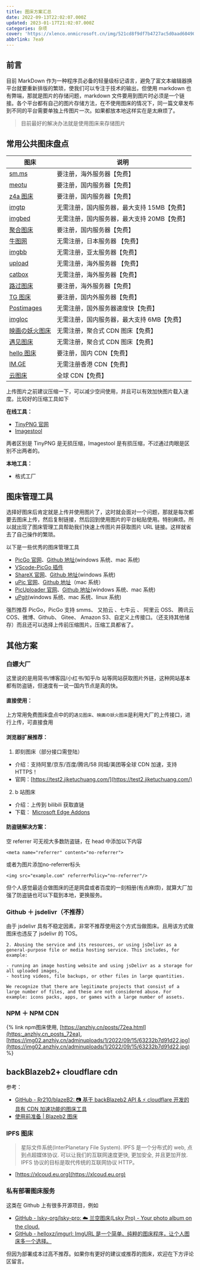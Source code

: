 ```yaml
---
title: 图床方案汇总
date: 2022-09-13T22:02:07.000Z
updated: 2023-01-17T21:02:07.000Z
categories: 杂项
cover: 'https://xlenco.onmicrosoft.cn/img/521cd8f9df7b4727ac5d0aad60490b66.webp'
abbrlink: 7ea9
---
```

## 前言

目前 MarkDown 作为一种程序员必备的轻量级标记语言，避免了富文本编辑器换平台就要重新排版的繁琐，使我们可以专注于技术的输出，但使用 markdown 也有弊端，那就是图片的存储问题，markdown 文件要用到图片时必须是一个链接。各个平台都有自己的图片存储方法，在不使用图床的情况下，同一篇文章发布到不同的平台需要单独上传图片一次。如果都放本地这样实在是太麻烦了。

> 目前最好的解决办法就是使用图床来存储图片


## 常用公共图床盘点
| **图床** | **说明** |
| --- | --- |
| [sm.ms](https://sm.ms) | 要注册，海外服务器【免费】 |
| [meotu](https://moetu.org) | 要注册，国内服务器【免费】 |
| [z4a 图床](https://www.z4a.net) | 要注册，国内服务器【免费】 |
| [imgtp](https://www.imgtp.com) | 无需注册，国内服务器，最大支持 15MB【免费】 |
| [imgbed](https://www.imgbed.com/?lang=zh-CN) | 无需注册，国内服务器，最大支持 20MB【免费】 |
| [聚合图床](https://www.superbed.cn) | 要注册，国内服务器【免费】 |
| [牛图网](https://niupic.com) | 无需注册，日本服务器 【免费】 |
| [imgbb](https://imgbb.com) | 无需注册，亚太服务器【免费】 |
| [upload](https://upload.cc) | 无需注册，海外服务器 【免费】 |
| [catbox](https://catbox.moe) | 无需注册，海外服务器【免费】 |
| [路过图床](https://imgtu.com/) | 要注册，海外服务器【免费】 |
| [TG 图床](https://imgtg.com) | 要注册，国内外服务器【免费】 |
| [Postimages](https://postimages.org) | 无需注册，国外服务器速度快【免费】 |
| [imgloc](https://imgloc.com) | 无需注册，国内服务器，最大支持 6MB【免费】 |
| [映画の妖火图床 ](https://yh-pic.ihcloud.net/) | 无需注册，聚合式 CDN 图床【免费】 |
| [遇见图床 ](https://www.hualigs.cn/) | 无需注册，聚合式 CDN 图床【免费】 |
| [hello 图床](https://www.helloimg.com/) | 要注册，国内 CDN【免费】 |
| [IM.GE ](https://im.ge/) | 无需注册香港 CDN【免费】 |
| [云图床](https://cloudimge.com/) | 全球 CDN【免费】 |


上传图片之前建议压缩一下，可以减少空间使用，并且可以有效加快图片载入速度。比较好的压缩工具如下

**在线工具：**

- [TinyPNG 官网](https://tinypng.com)
- [Imagestool](https://imagestool.com)

两者区别是 TinyPNG 是无损压缩，Imagestool 是有损压缩，不过通过肉眼是区别不出两者的。

**本地工具：**

- 格式工厂

## 图床管理工具

选择好图床后肯定就是上传并使用图片了，这时就会面对一个问题，那就是每次都要去图床上传，然后复制链接，然后回到使用图片的平台粘贴使用。特别麻烦。所以就出现了图床管理工具帮助我们快速上传图片并获取图片 URL 链接。这样就省去了自己操作的繁琐。

以下是一些优秀的图床管理工具

- [PicGo 官网](https://molunerfinn.com/PicGo/)、[Github 地址](https://github.com/Molunerfinn/PicGo)(windows 系统、mac 系统)
- [VScode-PicGo 插件](https://github.com/PicGo/vs-picgo)
- [ShareX 官网](https://github.com/ShareX/ShareX)、[Github 地址](https://github.com/ShareX/ShareX)(windows 系统)
- [uPic 官网](https://blog.svend.cc/upic/)、[Github 地址](https://github.com/gee1k/uPic)（mac 系统）
- [PicUploader 官网](https:_www.xiebruce.top_17)、[Github 地址](https://github.com/xiebruce/PicUploader)(windows 系统、mac 系统)
- [uPgit](https://github.com/pluveto/upgit)(windows 系统、mac 系统、linux 系统)

强烈推荐 PicGo，PicGo 支持 smms、 又拍云 、七牛云 、 阿里云 OSS、 腾讯云 COS、微博、Github、 Gitee、 Amazon S3、自定义上传接口。（还支持其他储存）而且还可以选择上传前压缩图片。压缩工具都省了。

## 其他方案

### 白嫖大厂

这里说的是用简书/博客园/小红书/知乎/b 站等网站获取图片外链，这种网站基本都有防盗链，但速度有一说一国内节点是真的快。

#### 直接使用：

上方常用免费图床盘点中的的`遇见图床`、`映画の妖火图床`是利用大厂的上传接口，进行上传，可直接食用

#### 浏览器扩展推荐：

1. 即刻图床（部分接口需登陆）

- 介绍：支持阿里/京东/百度/腾讯/58 同城/美团等全球 CDN 加速，支持 HTTPS！
- 官网：[https://test2.jiketuchuang.com/](https://test2.jiketuchuang.com/)

2. b 站图床

- 介绍：上传到 bilibili 获取直链
- 下载： [Microsoft Edge Addons](https://microsoftedge.microsoft.com/addons/detail/b%E7%AB%99%E5%9B%BE%E5%BA%8A/hfjlcmnnkgeppnaigbphhiibhnbnmbip?hl=zh-CN)

#### 防盗链解决方案：

空 referrer 可无视大多数防盗链，在 head 中添加以下内容

```
<meta name="referrer" content="no-referrer">
```

或者为图片添加no-referrer标头

```
<img src="example.com" referrerPolicy="no-referrer"/>
```

但个人感觉最适合做图床的还是网盘或者百度的一刻相册(有点麻烦)，就算大厂加强了防盗链也可以下载到本地，更换服务。

### Github ＋ jsdelivr（不推荐）

由于 jsdelivr 具有不稳定因素，非常不推荐使用这个方式当做图床。且用该方式做图床也违反了 jsdelivr 的 TOS。

```
2. Abusing the service and its resources, or using jsDelivr as a general-purpose file or media hosting service. This includes, for example:

- running an image hosting website and using jsDelivr as a storage for all uploaded images,
- hosting videos, file backups, or other files in large quantities.

We recognize that there are legitimate projects that consist of a large number of files, and these are not considered abuse. For example: icons packs, apps, or games with a large number of assets.
```

### NPM ＋ NPM CDN

{% link npm图床使用, [https://anzhiy.cn/posts/72ea.html](https:_anzhiy.cn_posts_72ea), [https://img02.anzhiy.cn/adminuploads/1/2022/09/15/63232b7d91d22.jpg](https://img02.anzhiy.cn/adminuploads/1/2022/09/15/63232b7d91d22.jpg) %}

## backBlazeb2+ cloudflare cdn

参考：

- [GitHub - Rr210/blazeB2: 📷 基于 backBlazeb2 API & ⚡ cloudflare 开发的具有 CDN 加速功能的图床工具](https://github.com/Rr210/blazeB2)
- [使用前准备 | Blazeb2 图床](https:_blazeb2.js.org_guide_prepare)

### IPFS 图床

> 星际文件系统(InterPlanetary File System). IPFS 是一个分布式的 web, 点到点超媒体协议. 可以让我们的互联网速度更快, 更加安全, 并且更加开放. IPFS 协议的目标是取代传统的互联网协议 HTTP。


- [https://xlcoud.eu.org](https://xlcoud.eu.org)

### 私有部署图床服务

这类在 Github 上有很多开源项目，例如

- [GitHub - lsky-org/lsky-pro: ☁️ 兰空图床(Lsky Pro) - Your photo album on the cloud.](https://github.com/lsky-org/lsky-pro)
- [GitHub - helloxz/imgurl: ImgURL 是一个简单、纯粹的图床程序，让个人图床多一个选择。](https://github.com/helloxz/imgurl)

但因为部署成本过高不推荐。如果你有更好的建议或推荐的图床，欢迎在下方评论区留言。
